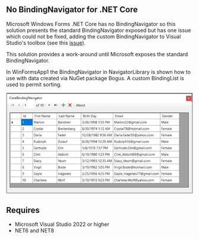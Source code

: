 ## No BindingNavigator for .NET Core

Microsoft Windows Forms .NET Core has no BindingNavigator so this solution presents the standard BindingNavigator exposed but has one issue which could not be fixed, adding the custom BindingNavigator to Visual Studio's toolbox (see this [issue](https://github.com/dotnet/winforms/issues/8208)).

This solution provides a work-around until Microsoft exposes the standard BindingNavigator.

In WinFormsApp1 the BindingNavigator in NavigatorLibrary is shown how to use with data created via NuGet package Bogus. A custom BindingList is used to permit sorting.

![image](assets/figure1.png)

## Requires

- Microsoft Visual Studio 2022 or higher
- NET6 and NET8
